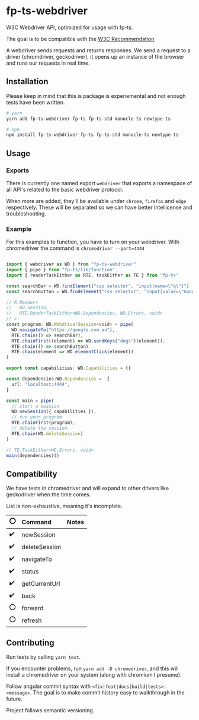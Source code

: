 # fp-ts-webdriver

W3C Webdriver API, optimized for usage with fp-ts.

The goal is to be compatible with the [W3C Recommendation](https://www.w3.org/TR/webdriver1)

A webdriver sends requests and returns responses.
We send a request to a driver (chromdriver, geckodriver), it opens up an instance of the browser and runs our requests in real time.

## Installation

Please keep in mind that this is package is experiemental and not enough tests have been written.

```sh
# yarn
yarn add fp-ts-webdriver fp-ts fp-ts-std monocle-ts newtype-ts

# npm
npm install fp-ts-webdriver fp-ts fp-ts-std monocle-ts newtype-ts
```

## Usage

### Exports

There is currently one named export `webdriver` that exports a namespace of all API's related to the basic webdriver protocol.

When more are added, they'll be available under `chrome`, `firefox` and `edge` respectively.
These will be separated so we can have better intellicense and troubleshooting.

### Example

For this examples to function, you have to turn on your webdriver.
With chromedriver the command is `chromedriver --port=4444`

```ts

import { webdriver as WD } from "fp-ts-webdriver"
import { pipe } from "fp-ts/lib/function"
import { readerTaskEither as RTE, taskEither as TE } from "fp-ts"

const searchBar = WD.findElement("css selector", "input[name=\"q\"]")
const searchButton = WD.findElement("css selector", "input[value=\"Google Search\"]")

// R.Reader<
//   WD.Session,
//   RTE.ReaderTaskEither<WD.Dependencies, WD.Errors, void>
// >
const program: WD.WebdriverSession<void> = pipe(
  WD.navigateTo("https://google.com.au"),
  RTE.chain(() => searchBar),
  RTE.chainFirst((element) => WD.sendKeys("dogs")(element)),
  RTE.chain(() => searchButton)
  RTE.chain(element => WD.elementClick(element))
)

export const capabilities: WD.Capabilities = {}

const dependencies:WD.Dependencies =  {
  url: "localhost:4444",
}

const main = pipe(
  // start a session
  WD.newSession({ capabilities }),
  // run your program
  RTE.chainFirst(program),
  // delete the session
  RTE.chain(WD.deleteSession)
)

// TE.TaskEither<WD.Errors, void>
main(dependencies)()
```

## Compatibility

We have tests in chromedriver and will expand to other drivers like geckodriver when the time comes.

List is non-exhaustive, meaning it's incomplete.

| :o:                | Command       | Notes |
| ------------------ | :------------ | ----- |
| :heavy_check_mark: | newSession    |       |
| :heavy_check_mark: | deleteSession |       |
| :heavy_check_mark: | navigateTo    |       |
| :heavy_check_mark: | status        |       |
| :heavy_check_mark: | getCurrentUrl |       |
| :heavy_check_mark: | back          |       |
| :o:                | forward       |       |
| :o:                | refresh       |       |

## Contributing

Run tests by calling `yarn test`.

If you encounter problems, run `yarn add -D chromedriver`, and this will install a chromedriver on your system (along with chromium I presume).

Follow angular commit syntax with `<fix|feat|docs|build|tests>: <message>`.
The goal is to make commit history easy to walkthrough in the future.

Project follows semantic versioning.
